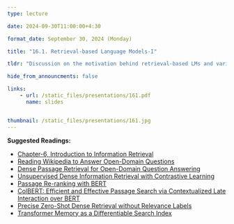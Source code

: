 ```yaml
---
type: lecture

date: 2024-09-30T11:00:00+4:30

format_date: September 30, 2024 (Monday)

title: "16.1. Retrieval-based Language Models-I"

tldr: "Discussion on the motivation behind retrieval-based LMs and various retrieval methods &ndash; sparse and dense retrieval, cross-encoder reranking, differentiable search index, table-of-contents aware search."

hide_from_announcments: false

links: 
    - url: /static_files/presentations/161.pdf
      name: slides


thumbnail: /static_files/presentations/161.jpg
---
```

<!-- Other additional contents using markdown -->
**Suggested Readings:**
- [Chapter-6, Introduction to Information Retrieval](https://nlp.stanford.edu/IR-book/pdf/irbookonlinereading.pdf)
- [Reading Wikipedia to Answer Open-Domain Questions](https://arxiv.org/pdf/1704.00051)
- [Dense Passage Retrieval for Open-Domain Question Answering](https://aclanthology.org/2020.emnlp-main.550.pdf)
- [Unsupervised Dense Information Retrieval with Contrastive Learning](https://arxiv.org/pdf/2112.09118)
- [Passage Re-ranking with BERT](https://arxiv.org/pdf/1901.04085)
- [ColBERT: Efficient and Effective Passage Search via Contextualized Late Interaction over BERT](https://arxiv.org/pdf/2004.12832)
- [Precise Zero-Shot Dense Retrieval without Relevance Labels](https://arxiv.org/pdf/2212.10496)
- [Transformer Memory as a Differentiable Search Index](https://arxiv.org/pdf/2202.06991)
